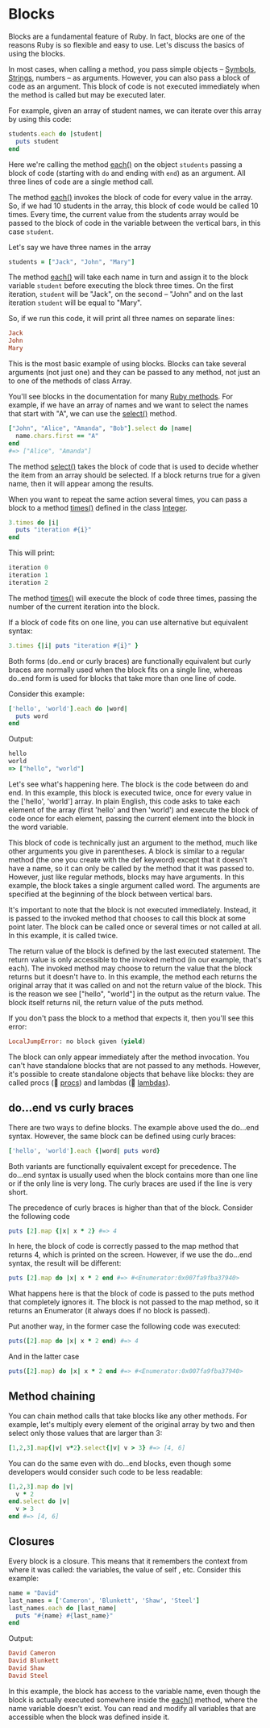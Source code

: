 # Blocks

Blocks are a fundamental feature of Ruby. In fact, blocks are one of the reasons Ruby is so flexible and easy to use. Let's discuss the basics of using the blocks.

In most cases, when calling a method, you pass simple objects – [Symbols](https://github.com/makersacademy/course/blob/master/pills/symbols.md), [Strings](https://github.com/makersacademy/course/blob/master/pills/strings.md), numbers – as arguments. However, you can also pass a block of code as an argument. This block of code is not executed immediately when the method is called but may be executed later.

For example, given an array of student names, we can iterate over this array by using this code:

````ruby
students.each do |student|
  puts student
end
````

Here we're calling the method [each()](http://www.ruby-doc.org/core-2.1.2/Array.html#method-i-each) on the object `students` passing a block of code (starting with `do` and ending with `end`) as an argument. All three lines of code are a single method call.

The method [each()](http://www.ruby-doc.org/core-2.1.2/Array.html#method-i-each) invokes the block of code for every value in the array. So, if we had 10 students in the array, this block of code would be called 10 times. Every time, the current value from the students array would be passed to the block of code in the variable between the vertical bars, in this case `student`.

Let's say we have three names in the array

````ruby
students = ["Jack", "John", "Mary"]
````

The method [each()](http://www.ruby-doc.org/core-2.1.2/Array.html#method-i-each) will take each name in turn and assign it to the block variable `student` before executing the block three times. On the first iteration, `student` will be "Jack", on the second – "John" and on the last iteration `student` will be equal to "Mary".

So, if we run this code, it will print all three names on separate lines:

````ruby
Jack
John
Mary
````

This is the most basic example of using blocks. Blocks can take several arguments (not just one) and they can be passed to any method, not just an to one of the methods of class Array.

You'll see blocks in the documentation for many [Ruby methods](https://github.com/makersacademy/course/blob/master/pills/methods.md). For example, if we have an array of names and we want to select the names that start with "A", we can use the [select()](http://www.ruby-doc.org/core-2.1.2/Array.html#method-i-select) method.

````ruby
["John", "Alice", "Amanda", "Bob"].select do |name|
  name.chars.first == "A"
end
#=> ["Alice", "Amanda"]
````

The method [select()](http://www.ruby-doc.org/core-2.1.2/Array.html#method-i-select) takes the block of code that is used to decide whether the item from an array should be selected. If a block returns true for a given name, then it will appear among the results.

When you want to repeat the same action several times, you can pass a block to a method [times()](http://www.ruby-doc.org/core-2.1.2/Integer.html#method-i-times) defined in the class [Integer](http://www.ruby-doc.org/core-2.1.2/Integer.html).

````ruby
3.times do |i|
  puts "iteration #{i}"
end
````

This will print:

````ruby
iteration 0
iteration 1
iteration 2
````

The method [times()](http://www.ruby-doc.org/core-2.1.2/Integer.html#method-i-times) will execute the block of code three times, passing the number of the current iteration into the block.

If a block of code fits on one line, you can use alternative but equivalent syntax:

````ruby
3.times {|i| puts "iteration #{i}" }
````

Both forms (do..end or curly braces) are functionally equivalent but curly braces are normally used when the block fits on a single line, whereas do..end form is used for blocks that take more than one line of code.

Consider this example:

````ruby
['hello', 'world'].each do |word|
  puts word
end
````

Output:

````ruby
hello
world
=> ["hello", "world"]
````

Let's see what's happening here. The block is the code between do and end. In this example, this block is executed twice, once for every value in the ['hello', 'world'] array. In plain English, this code asks to take each element of the array (first 'hello' and then 'world') and execute the block of code once for each element, passing the current element into the block in the word variable.

This block of code is technically just an argument to the method, much like other arguments you give in parentheses. A block is similar to a regular method (the one you create with the def keyword) except that it doesn't have a name, so it can only be called by the method that it was passed to. However, just like regular methods, blocks may have arguments. In this example, the block takes a single argument called word. The arguments are specified at the beginning of the block between vertical bars.

It's important to note that the block is not executed immediately. Instead, it is passed to the invoked method that chooses to call this block at some point later. The block can be called once or several times or not called at all. In this example, it is called twice.

The return value of the block is defined by the last executed statement. The return value is only accessible to the invoked method (in our example, that's each). The invoked method may choose to return the value that the block returns but it doesn't have to. In this example, the method each returns the original array that it was called on and not the return value of the block. This is the reason we see ["hello", "world"] in the output as the return value. The block itself returns nil, the return value of the puts method.

If you don't pass the block to a method that expects it, then you'll see this error:

````ruby
LocalJumpError: no block given (yield)
````

The block can only appear immediately after the method invocation. You can't have standalone blocks that are not passed to any methods. However, it's possible to create standalone objects that behave like blocks: they are called procs (:pill: [procs](https://github.com/makersacademy/course/blob/master/pills/procs.md)) and lambdas (:pill: [lambdas](https://github.com/makersacademy/course/blob/master/pills/lambdas.md)).

## do...end vs curly braces

There are two ways to define blocks. The example above used the do...end syntax. However, the same block can be defined using curly braces:

````ruby
['hello', 'world'].each {|word| puts word}
````

Both variants are functionally equivalent except for precedence. The do...end syntax is usually used when the block contains more than one line or if the only line is very long. The curly braces are used if the line is very short.

The precedence of curly braces is higher than that of the block. Consider the following code

````ruby
puts [2].map {|x| x * 2} #=> 4
````

In here, the block of code is correctly passed to the map method that returns 4, which is printed on the screen. However, if we use the do...end syntax, the result will be different:

````ruby
puts [2].map do |x| x * 2 end #=> #<Enumerator:0x007fa9fba37940>
````

What happens here is that the block of code is passed to the puts method that completely ignores it. The block is not passed to the map method, so it returns an Enumerator (it always does if no block is passed).

Put another way, in the former case the following code was executed:

````ruby
puts([2].map do |x| x * 2 end) #=> 4
````

And in the latter case

````ruby
puts([2].map) do |x| x * 2 end #=> #<Enumerator:0x007fa9fba37940>
````

## Method chaining

You can chain method calls that take blocks like any other methods. For example, let's multiply every element of the original array by two and then select only those values that are larger than 3:

````ruby
[1,2,3].map{|v| v*2}.select{|v| v > 3} #=> [4, 6] 
````

You can do the same even with do...end blocks, even though some developers would consider such code to be less readable:

````ruby
[1,2,3].map do |v|
  v * 2
end.select do |v|
  v > 3
end #=> [4, 6] 
````

## Closures

Every block is a closure. This means that it remembers the context from where it was called: the variables, the value of self , etc. Consider this example:

````ruby
name = "David"
last_names = ['Cameron', 'Blunkett', 'Shaw', 'Steel']
last_names.each do |last_name|
  puts "#{name} #{last_name}"
end
````

Output:

````ruby
David Cameron
David Blunkett
David Shaw
David Steel
````

In this example, the block has access to the variable name, even though the block is actually executed somewhere inside the [each()](http://www.ruby-doc.org/core-2.1.2/Array.html#method-i-each) method, where the name variable doesn't exist. You can read and modify all variables that are accessible when the block was defined inside it.
